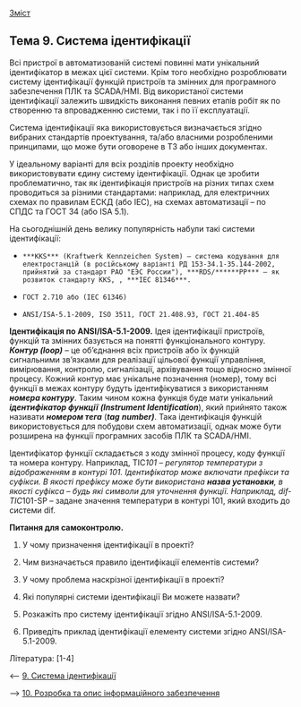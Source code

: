 [Зміст](README.md)

## Тема 9. Система ідентифікації

Всі пристрої в автоматизованій системі повинні мати унікальний ідентифікатор в межах цієї системи. Крім того необхідно розроблювати систему ідентифікації функцій пристроїв та змінних для програмного забезпечення ПЛК та SCADA/HMI. Від використаної системи ідентифікації залежить швидкість виконання певних етапів робіт як по створенню та впровадженню системи, так і по її експлуатації.  

 Система ідентифікації яка використовується визначається згідно вибраних стандартів проектування, та/або власними розробленими принципами, що може бути оговорене в ТЗ або інших документах.   

 У ідеальному варіанті для всіх розділів проекту необхідно використовувати єдину систему ідентифікації. Однак це зробити проблематично, так як ідентифікація пристроїв на різних типах схем проводиться за різними стандартами: наприклад, для електричних схемах по правилам ЕСКД (або IEC), на схемах автоматизації – по СПДС та ГОСТ 34 (або ISA 5.1).

На сьогоднішній день велику популярність набули такі системи ідентифікації: 

-     ***KKS*** (Kraftwerk Kennzeichen System) – система кодування для електростанцій (в російському варіанті РД 153-34.1-35.144-2002, прийнятий за стандарт РАО "ЕЭС России"), ***RDS/******PP*** – як розвиток стандарту KKS, , ***IEC 81346***.  

-     ГОСТ 2.710 або (IEC 61346)

-     ANSI/ISA-5.1-2009, ISO 3511, ГОСТ 21.408.93, ГОСТ 21.404-85 

**Ідентифікація по ANSI/ISA-5.1-2009.** Ідея ідентифікації пристроїв, функцій та змінних базується на понятті функціонального контуру. ***Контур (loop)*** – це об’єднання всіх пристроїв або їх функцій сигнальними зв’язками для реалізації цільової функції управління, вимірювання, контролю, сигналізації, архівування тощо відносно змінної процесу. Кожний контур має унікальне позначення (номер), тому всі функції в межах контуру будуть ідентифікуватися з використанням ***номера контуру***. Таким чином кожна функція буде мати унікальний ***ідентифікатор функції*** ***(Instrument Identification***), який  прийнято також називати ***номером тега*** (***tag*** ***number)***. Така ідентифікація функцій використовується для побудови схем автоматизації, однак може бути розширена на функції програмних засобів ПЛК та SCADA/HMI. 

Ідентифікатор функції складається з коду змінної процесу, коду функції та номера контуру. Наприклад, TIC*101 – регулятор температури з відображенням в контурі 101. Ідентифікатор може включати префікси та суфікси. В якості префіксу може бути використана ***назва установки***,  в якості суфікса – будь які символи для уточнення функції. Наприклад, dif-TIC*101-SP – задане значення температури в контурі 101, який входить до системи dif. 

**Питання для самоконтролю.** 

1. У чому призначення ідентифікації в проекті?

2. Чим визначається правило ідентифікації елементів системи?

3. У чому проблема наскрізної ідентифікації в проекті?

4. Які популярні системи ідентифікації Ви можете назвати?

5. Розкажіть про систему ідентифікації згідно ANSI/ISA-5.1-2009.

6. Приведіть приклад ідентифікації елементу системи згідно ANSI/ISA-5.1-2009. 

Література: [1-4]

<-- [9. Система ідентифікації](lec9.md)

--> [10. Розробка та опис інформаційного забезпечення](lec10.md)